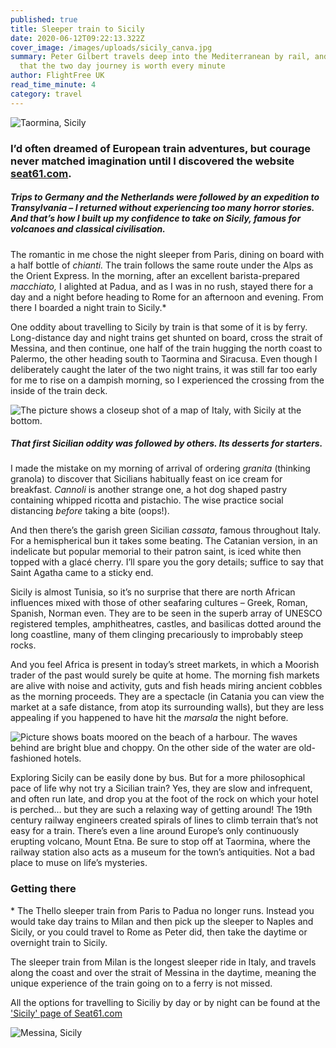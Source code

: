 ```yaml
---
published: true
title: Sleeper train to Sicily
date: 2020-06-12T09:22:13.322Z
cover_image: /images/uploads/sicily_canva.jpg
summary: Peter Gilbert travels deep into the Mediterranean by rail, and finds
  that the two day journey is worth every minute
author: FlightFree UK
read_time_minute: 4
category: travel
---
```

![](/images/uploads/taormina-sicily-canva.jpg "Taormina, Sicily")

### I’d often dreamed of European train adventures, but courage never matched imagination until I discovered the website [seat61.com](https://www.seat61.com/).

##### Trips to Germany and the Netherlands were followed by an expedition to Transylvania – I returned without experiencing too many horror stories. And that’s how I built up my confidence to take on Sicily, famous for volcanoes and classical civilisation.

The romantic in me chose the night sleeper from Paris, dining on board with a half bottle of *chianti.* The train follows the same route under the Alps as the Orient Express. In the morning, after an excellent barista-prepared *macchiato,* I alighted at Padua, and as I was in no rush, stayed there for a day and a night before heading to Rome for an afternoon and evening. From there I boarded a night train to Sicily.*

One oddity about travelling to Sicily by train is that some of it is by ferry. Long-distance day and night trains get shunted on board, cross the strait of Messina, and then continue, one half of the train hugging the north coast to Palermo, the other heading south to Taormina and Siracusa. Even though I deliberately caught the later of the two night trains, it was still far too early for me to rise on a dampish morning, so I experienced the crossing from the inside of the train deck.

![The picture shows a closeup shot of a map of Italy, with Sicily at the bottom. ](/images/uploads/sicily-map_canva.jpg)

##### That first Sicilian oddity was followed by others. Its desserts for starters.

I made the mistake on my morning of arrival of ordering *granita* (thinking granola) to discover that Sicilians habitually feast on ice cream for breakfast. *Cannoli* is another strange one, a hot dog shaped pastry containing whipped ricotta and pistachio. The wise practice social distancing *before* taking a bite (oops!). 

And then there’s the garish green Sicilian *cassata*, famous throughout Italy. For a hemispherical bun it takes some beating. The Catanian version, in an indelicate but popular memorial to their patron saint, is iced white then topped with a glacé cherry. I’ll spare you the gory details; suffice to say that Saint Agatha came to a sticky end.

Sicily is almost Tunisia, so it’s no surprise that there are north African influences mixed with those of other seafaring cultures – Greek, Roman, Spanish, Norman even. They are to be seen in the superb array of UNESCO registered temples, amphitheatres, castles, and basilicas dotted around the long coastline, many of them clinging precariously to improbably steep rocks. 

And you feel Africa is present in today’s street markets, in which a Moorish trader of the past would surely be quite at home. The morning fish markets are alive with noise and activity, guts and fish heads miring ancient cobbles as the morning proceeds. They are a spectacle (in Catania you can view the market at a safe distance, from atop its surrounding walls), but they are less appealing if you happened to have hit the *marsala* the night before.

![Picture shows boats moored on the beach of a harbour. The waves behind are bright blue and choppy. On the other side of the water are old-fashioned hotels. ](/images/uploads/taormina-harbour.jpg "Boats at Taormina")

Exploring Sicily can be easily done by bus. But for a more philosophical pace of life why not try a Sicilian train? Yes, they are slow and infrequent, and often run late, and drop you at the foot of the rock on which your hotel is perched… but they are such a relaxing way of getting around! The 19th century railway engineers created spirals of lines to climb terrain that’s not easy for a train. There’s even a line around Europe’s only continuously erupting volcano, Mount Etna. Be sure to stop off at Taormina, where the railway station also acts as a museum for the town’s antiquities. Not a bad place to muse on life’s mysteries.

### Getting there

\*﻿ The Thello sleeper train from Paris to Padua no longer runs. Instead you would take day trains to Milan and then pick up the sleeper to Naples and Sicily, or you could travel to Rome as Peter did, then take the daytime or overnight train to Sicily. 

The sleeper train from Milan is the longest sleeper ride in Italy, and travels along the coast and over the strait of Messina in the daytime, meaning the unique experience of the train going on to a ferry is not missed. 

A﻿ll the options for travelling to Siciliy by day or by night can be found at the ['Sicily' page of Seat61.com](https://www.seat61.com/Italy.htm#london-to-sicily-by-train)

![](/images/uploads/messina-sicily_canva.jpg "Messina, Sicily")